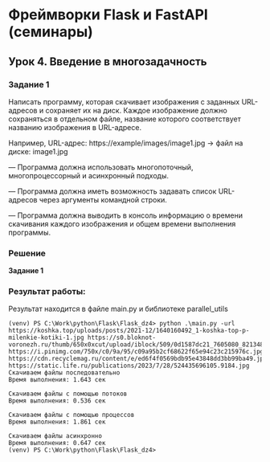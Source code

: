 # Фреймворки Flask и FastAPI (семинары)
## Урок 4. Введение в многозадачность

### Задание 1

Написать программу, которая скачивает изображения с заданных URL-адресов и сохраняет их на диск. 
Каждое изображение должно сохраняться в отдельном файле, название которого соответствует названию изображения 
в URL-адресе.

Например, URL-адрес: https://example/images/image1.jpg -> файл на диске: image1.jpg

— Программа должна использовать многопоточный, многопроцессорный и асинхронный подходы.

— Программа должна иметь возможность задавать список URL-адресов через аргументы командной строки.

— Программа должна выводить в консоль информацию о времени скачивания каждого изображения и общем времени 
выполнения программы.

### Решение
**Задание 1**

### Результат работы:

Результат находится в файле main.py и библиотеке parallel_utils

    (venv) PS C:\Work\python\Flask\Flask_dz4> python .\main.py -url https://koshka.top/uploads/posts/2021-12/1640160492_1-koshka-top-p-milenkie-kotiki-1.jpg https://s0.bloknot-voronezh.ru/thumb/650x0xcut/upload/iblock/509/0d1587dc21_7605080_8213488.jpg https://i.pinimg.com/750x/c0/9a/95/c09a95b2cf68622f65e94c23c215976c.jpg https://cdn.recyclemag.ru/content/e/ed6f4f0569bdb95e43848dd3bb99ba49.jpg https://static.life.ru/publications/2023/7/28/524435696105.9184.jpg
    Скачиваем файлы последовательно
    Время выполнения: 1.643 сек
   
    Скачиваем файлы с помощью потоков
    Время выполнения: 0.536 сек
   
    Скачиваем файлы с помощью процессов
    Время выполнения: 1.861 сек
   
    Скачиваем файлы асинхронно
    Время выполнения: 0.647 сек
    (venv) PS C:\Work\python\Flask\Flask_dz4>
